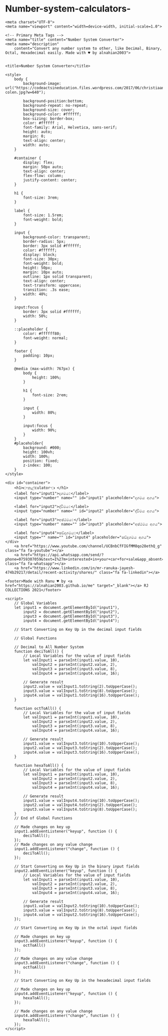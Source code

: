 # Number-system-calculators-


<!DOCTYPE html>
<html lang="en">

<head>

<meta name="viewport" content="width=device-width, initial-scale=1">
<link rel="stylesheet" href="https://cdnjs.cloudflare.com/ajax/libs/font-awesome/4.7.0/css/font-awesome.min.css">
<style>
.fa {
  padding:5px;
  font-size: 30px;
  width: 30px;
  text-align: center;
  text-decoration: none;
  margin: 5px 2px;
  border-radius: 50%;
}

.fa:hover {
    opacity: 0.7;
}

.fa-facebook {
  background: #3B5998;
  color: white;
}

.fa-twitter {
  background: #55ACEE;
  color: white;
}

.fa-google {
  background: #dd4b39;
  color: white;
}

.fa-linkedin {
  background: #007bb5;
  color: white;
}

.fa-youtube {
  background: #bb0000;
  color: white;
}

.fa-instagram {
  background: #125688;
  color: white;
}

.fa-pinterest {
  background: #cb2027;
  color: white;
}

.fa-snapchat-ghost {
  background: #fffc00;
  color: white;
  text-shadow: -1px 0 black, 0 1px black, 1px 0 black, 0 -1px black;
}

.fa-skype {
  background: #00aff0;
  color: white;
}

.fa-android {
  background: #a4c639;
  color: white;
}

.fa-dribbble {
  background: #ea4c89;
  color: white;
}

.fa-vimeo {
  background: #45bbff;
  color: white;
}

.fa-tumblr {
  background: #2c4762;
  color: white;
}

.fa-vine {
  background: #00b489;
  color: white;
}

.fa-foursquare {
  background: #45bbff;
  color: white;
}

.fa-stumbleupon {
  background: #eb4924;
  color: white;
}

.fa-flickr {
  background: #f40083;
  color: white;
}

.fa-yahoo {
  background: #430297;
  color: white;
}

.fa-soundcloud {
  background: #ff5500;
  color: white;
}

.fa-reddit {
  background: #ff5700;
  color: white;
}

.fa-rss {
  background: #ff6600;
  color: white;
}
</style>


    <meta charset="UTF-8">
    <meta name="viewport" content="width=device-width, initial-scale=1.0">

    <!-- Primary Meta Tags -->
    <meta name="title" content="Number System Converter">
    <meta name="description"
        content="Convert any number system to other, like Decimal, Binary, Octal, Hexadecimal easily. Made with ♥ by alnahian2003">


    <title>Number System Converter</title>

    <style>
        body {
            background-image: url("https://codeactsineducation.files.wordpress.com/2017/06/christiaan-colen.jpg?w=640");

            background-position:bottom;
            background-repeat: no-repeat;
            background-size: cover;
            background-color: #ffffff;
            box-sizing: border-box;
            color: #ffffff ;
            font-family: Arial, Helvetica, sans-serif;
            height: auto;
            margin: 0;
            text-align: center;
            width: auto;
        }

        #container {
            display: flex;
            margin: 50px auto;
            text-align: center;
            flex-flow: column;
            justify-content: center;
        }

        h1 {
            font-size: 3rem;
        }

        label {
            font-size: 1.5rem;
            font-weight: bold;
        }

        input {
            background-color: transparent;
            border-radius: 5px;
            border: 3px solid #ffffff;
            color: #ffffff;
            display: block;
            font-size: 30px;
            font-weight: bold;
            height: 50px;
            margin: 10px auto;
            outline: 1px solid transparent;
            text-align: center;
            text-transform: uppercase;
            transition: .3s ease;
            width: 40%;
        }

        input:focus {
            border: 3px solid #ffffff;
            width: 50%;
        }

        ::placeholder {
            color: #ffffff80;
            font-weight: normal;
        }

        footer {
            padding: 10px;
        }

        @media (max-width: 767px) {
            body {
                height: 100%;
            }

            h1 {
                font-size: 2rem;
            }

            input {
                width: 80%;
            }

            input:focus {
                width: 90%;
            }
        }
        #placeholder{
            background: #000;
            height: 100vh;
            width: 100%;
            position: fixed;
            z-index: 100;
        }
    </style>
</head>

<body>
    <div id="preloader"></div>
   
    <div id="container">
        <h1>👉කැල්culator👈 </h1>
        <label for="input1">දශමය:</label>
        <input type="number" name="" id="input1" placeholder="දශමය අගය">

        <label for="input2">ද්වීමය:</label>
        <input type="number" name="" id="input2" placeholder="ද්වීමය අගය">

        <label for="input3">අෂ්ඨමය:</label>
        <input type="number" name="" id="input3" placeholder="අෂ්ඨමය අගය">

        <label for="input4">ෂඩ්දශමය:</label>
        <input type="" name="" id="input4" placeholder="ෂඩ්දශමය අගය">
    </div>
        <a href="https://www.youtube.com/channel/UCBnbCfFIGfMM8qo28ethQ_g" class="fa fa-youtube"></a>
        <a href="https://api.whatsapp.com/send/?phone=0759307059&text=I%27m+interested+in+your+car+for+sale&app_absent=0" class="fa fa-whatsapp"></a>
        <a href="https://www.linkedin.com/in/mr-ranuka-jayesh-474b29217/detail/recent-activity/shares/" class="fa fa-linkedin"></a>
        
    <footer>Made with Ranu ♥ by <a href="https://alnahian2003.github.io/me" target="_blank"></a> RJ COLLECTIONS 2021</footer>

    <script>
        // Global Variables
        let input1 = document.getElementById("input1"),
            input2 = document.getElementById("input2"),
            input3 = document.getElementById("input3"),
            input4 = document.getElementById("input4");

        // Start Converting on Key Up in the decimal input fields

        // Global Functions 

        // Decimal to All Number System
        function deciToAll() {
            // Local Variables for the value of input fields
            let valInput1 = parseInt(input1.value, 10),
                valInput2 = parseInt(input2.value, 2),
                valInput3 = parseInt(input3.value, 8),
                valInput4 = parseInt(input4.value, 16);

            // Generate result
            input2.value = valInput1.toString(2).toUpperCase();
            input3.value = valInput1.toString(8).toUpperCase();
            input4.value = valInput1.toString(16).toUpperCase();
        }

        function octToAll() {
            // Local Variables for the value of input fields
            let valInput1 = parseInt(input1.value, 10),
                valInput2 = parseInt(input2.value, 2),
                valInput3 = parseInt(input3.value, 8),
                valInput4 = parseInt(input4.value, 16);

            // Generate result
            input1.value = valInput3.toString(10).toUpperCase();
            input2.value = valInput3.toString(2).toUpperCase();
            input4.value = valInput3.toString(16).toUpperCase();
        }

        function hexaToAll() {
            // Local Variables for the value of input fields
            let valInput1 = parseInt(input1.value, 10),
                valInput2 = parseInt(input2.value, 2),
                valInput3 = parseInt(input3.value, 8),
                valInput4 = parseInt(input4.value, 16);

            // Generate result
            input1.value = valInput4.toString(10).toUpperCase();
            input2.value = valInput4.toString(2).toUpperCase();
            input3.value = valInput4.toString(8).toUpperCase();
        }
        // End of Global Functions

        // Made changes on key up
        input1.addEventListener("keyup", function () {
            deciToAll();
        });
        // Made changes on any value change
        input1.addEventListener("change", function () {
            deciToAll();
        });

        // Start Converting on Key Up in the binary input fields
        input2.addEventListener("keyup", function () {
            // Local Variables for the value of input fields
            let valInput1 = parseInt(input1.value, 10),
                valInput2 = parseInt(input2.value, 2),
                valInput3 = parseInt(input3.value, 8),
                valInput4 = parseInt(input4.value, 16);

            // Generate result
            input1.value = valInput2.toString(10).toUpperCase();
            input3.value = valInput2.toString(8).toUpperCase();
            input4.value = valInput2.toString(16).toUpperCase();
        });

        // Start Converting on Key Up in the octal input fields

        // Made changes on key up
        input3.addEventListener("keyup", function () {
            octToAll()
        });

        // Made changes on any value change
        input3.addEventListener("change", function () {
            octToAll()
        });

        // Start Converting on Key Up in the hexadecimal input fields

        // Made changes on key up
        input4.addEventListener("keyup", function () {
            hexaToAll();
        });

        // Made changes on any value change
        input4.addEventListener("change", function () {
            hexaToAll();
        });
    </script>
    
</body>

</html>

